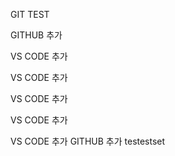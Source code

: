 GIT TEST

GITHUB 추가

VS CODE 추가

VS CODE 추가

VS CODE 추가

VS CODE 추가

VS CODE 추가
GITHUB 추가
testestset
